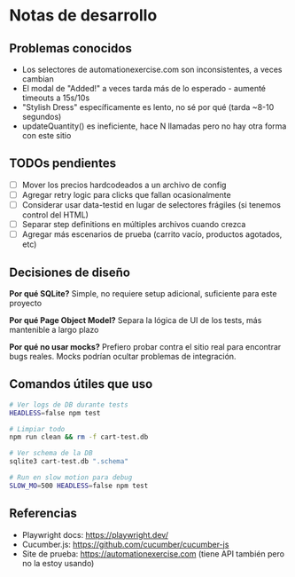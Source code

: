 # Notas de desarrollo

## Problemas conocidos

- Los selectores de automationexercise.com son inconsistentes, a veces cambian
- El modal de "Added!" a veces tarda más de lo esperado - aumenté timeouts a 15s/10s
- "Stylish Dress" específicamente es lento, no sé por qué (tarda ~8-10 segundos)
- updateQuantity() es ineficiente, hace N llamadas pero no hay otra forma con este sitio

## TODOs pendientes

- [ ] Mover los precios hardcodeados a un archivo de config
- [ ] Agregar retry logic para clicks que fallan ocasionalmente
- [ ] Considerar usar data-testid en lugar de selectores frágiles (si tenemos control del HTML)
- [ ] Separar step definitions en múltiples archivos cuando crezca
- [ ] Agregar más escenarios de prueba (carrito vacío, productos agotados, etc)

## Decisiones de diseño

**Por qué SQLite?** 
Simple, no requiere setup adicional, suficiente para este proyecto

**Por qué Page Object Model?**
Separa la lógica de UI de los tests, más mantenible a largo plazo

**Por qué no usar mocks?**
Prefiero probar contra el sitio real para encontrar bugs reales. Mocks podrían ocultar problemas de integración.

## Comandos útiles que uso

```bash
# Ver logs de DB durante tests
HEADLESS=false npm test

# Limpiar todo
npm run clean && rm -f cart-test.db

# Ver schema de la DB
sqlite3 cart-test.db ".schema"

# Run en slow motion para debug
SLOW_MO=500 HEADLESS=false npm test
```

## Referencias

- Playwright docs: https://playwright.dev/
- Cucumber.js: https://github.com/cucumber/cucumber-js
- Site de prueba: https://automationexercise.com (tiene API también pero no la estoy usando)

